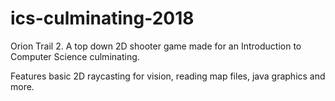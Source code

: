 # ics-culminating-2018
Orion Trail 2. A top down 2D shooter game made for an Introduction to Computer Science culminating.

Features basic 2D raycasting for vision, reading map files, java graphics and more.
